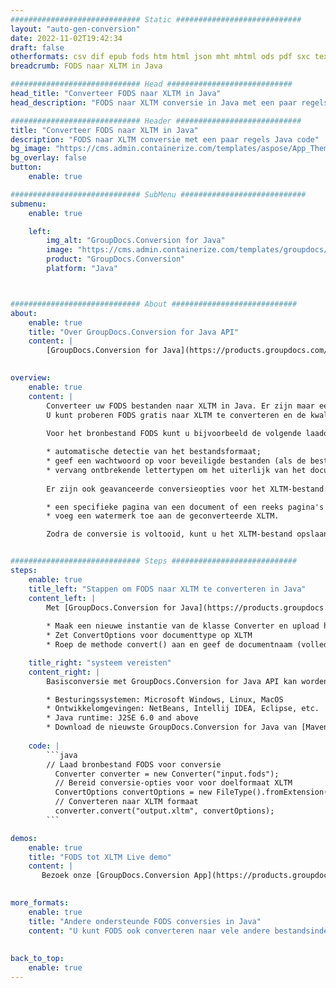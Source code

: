```yaml
---
############################# Static ############################
layout: "auto-gen-conversion"
date: 2022-11-02T19:42:34
draft: false
otherformats: csv dif epub fods htm html json mht mhtml ods pdf sxc tex tsv xlam xls xlsb xlsm xlsx xlt xltm xltx xml xps
breadcrumb: FODS naar XLTM in Java

############################# Head ############################
head_title: "Converteer FODS naar XLTM in Java"
head_description: "FODS naar XLTM conversie in Java met een paar regels code. Converteer meer dan 160 bestandsindelingen met de GroupDocs-documentconversie-API voor Java"

############################# Header ############################
title: "Converteer FODS naar XLTM in Java"
description: "FODS naar XLTM conversie met een paar regels Java code"
bg_image: "https://cms.admin.containerize.com/templates/aspose/App_Themes/V3/images/bg/header1.png"
bg_overlay: false
button:
    enable: true

############################# SubMenu ############################
submenu:
    enable: true

    left:
        img_alt: "GroupDocs.Conversion for Java"
        image: "https://cms.admin.containerize.com/templates/groupdocs/images/product-logos/90x90-noborder/groupdocs-conversion-java.png"
        product: "GroupDocs.Conversion"
        platform: "Java"



############################# About ############################
about:
    enable: true
    title: "Over GroupDocs.Conversion for Java API"
    content: |
        [GroupDocs.Conversion for Java](https://products.groupdocs.com/conversion/java/) is een geavanceerde conversie-API voor bestandsindelingen voor het converteren tussen populaire afbeeldings- en documentindelingen zoals Microsoft Office, OpenDocument, PDF, HTML, e-mail, CAD. en nog veel meer met slechts een paar regels code. De native API detecteert automatisch de formaten van de originele documenten en biedt veel opties voor het aanpassen van de geconverteerde documenten. Naast de functie om informatie uit een document te extraheren, ondersteunt het standaard ook het cachen van de conversieresultaten naar de lokale schijf. Elk type cacheopslag kan echter worden ondersteund door de juiste interfaces te implementeren - Amazon S3, Dropbox, Google Drive, Windows Azure, Reddis of andere.
    

overview:
    enable: true
    content: |
        Converteer uw FODS bestanden naar XLTM in Java. Er zijn maar een paar regels Java code nodig op elk platform naar keuze, zoals Windows, Linux, macOS.
        U kunt proberen FODS gratis naar XLTM te converteren en de kwaliteit van de conversieresultaten te evalueren. Naast eenvoudige scripts voor bestandsconversie, kunt u meer geavanceerde opties proberen voor het laden van het FODS-bronbestand en het opslaan van de XLTM-uitvoer. 
        
        Voor het bronbestand FODS kunt u bijvoorbeeld de volgende laadopties gebruiken:

        * automatische detectie van het bestandsformaat;
        * geef een wachtwoord op voor beveiligde bestanden (als de bestandsindeling dit ondersteunt);
        * vervang ontbrekende lettertypen om het uiterlijk van het document te behouden.
        
        Er zijn ook geavanceerde conversieopties voor het XLTM-bestand:

        * een specifieke pagina van een document of een reeks pagina's converteren;
        * voeg een watermerk toe aan de geconverteerde XLTM.

        Zodra de conversie is voltooid, kunt u het XLTM-bestand opslaan in uw lokale bestandspad of in opslag van derden, zoals FTP, Amazon S3, Google Drive, Dropbox enz. Let op - om FODS te converteren tot XLTM, hoeft u geen extra software te installeren, zoals MS Office, Open Office, Adobe Acrobat Reader etc.


############################# Steps ############################
steps:
    enable: true
    title_left: "Stappen om FODS naar XLTM te converteren in Java"
    content_left: |
        Met [GroupDocs.Conversion for Java](https://products.groupdocs.com/conversion/java/) kunnen ontwikkelaars het FODS-bestand eenvoudig converteren naar XLTM met een paar regels code.
        
        * Maak een nieuwe instantie van de klasse Converter en upload het bestand FODS met het volledige pad
        * Zet ConvertOptions voor documenttype op XLTM
        * Roep de methode convert() aan en geef de documentnaam (volledig pad) en formaat (XLTM) door als parameter

    title_right: "systeem vereisten"
    content_right: |
        Basisconversie met GroupDocs.Conversion for Java API kan worden gedaan met slechts een paar regels code. Onze API's worden ondersteund op alle belangrijke platforms en besturingssystemen. Voordat u de onderstaande code uitvoert, moet u ervoor zorgen dat de volgende vereisten op uw systeem zijn geïnstalleerd.

        * Besturingssystemen: Microsoft Windows, Linux, MacOS
        * Ontwikkelomgevingen: NetBeans, Intellij IDEA, Eclipse, etc.
        * Java runtime: J2SE 6.0 and above
        * Download de nieuwste GroupDocs.Conversion for Java van [Maven](https://repository.groupdocs.com/webapp/#/artifacts/browse/tree/General/repo/com/groupdocs/groupdocs-conversion)
         
    code: |
        ```java    
        // Laad bronbestand FODS voor conversie
          Converter converter = new Converter("input.fods");
          // Bereid conversie-opties voor voor doelformaat XLTM
          ConvertOptions convertOptions = new FileType().fromExtension("xltm").getConvertOptions();
          // Converteren naar XLTM formaat
          converter.convert("output.xltm", convertOptions);
        ```

demos:
    enable: true
    title: "FODS tot XLTM Live demo"
    content: |
       Bezoek onze [GroupDocs.Conversion App](https://products.groupdocs.app/conversion/family) website en probeer FODS naar XLTM conversie nu. De gratis demo heeft de volgende voordelen:
          

more_formats:
    enable: true
    title: "Andere ondersteunde FODS conversies in Java"
    content: "U kunt FODS ook converteren naar vele andere bestandsindelingen. Zie de lijst hieronder."
       
       
back_to_top:
    enable: true
---
```

